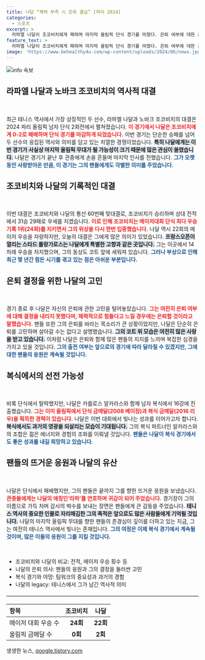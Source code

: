 ```yaml
---
title: 나달 “체력 부족 시 은퇴 결심” [파리 2024]
categories:
  - 스포츠
excerpt: >
  라파엘 나달이 조코비치에게 패하며 마지막 올림픽 단식 경기를 마쳤다. 은퇴 여부에 대한 관심이 집중되는 가운데, 그의 복식 경기는 순항 중이다. 팬들의 열렬한 응원 속에서 테니스 역사의 한 장을 장식한 나달의 여정이 주목받고 있다.
feature_text: >
  라파엘 나달이 조코비치에게 패하며 마지막 올림픽 단식 경기를 마쳤다. 은퇴 여부에 대한 관심이 집중되는 가운데, 그의 복식 경기는 순항 중이다. 팬들의 열렬한 응원 속에서 테니스 역사의 한 장을 장식한 나달의 여정이 주목받고 있다.
image: 'https://www.behealthy4u.com/wp-content/uploads/2024/06/news.jpg'
---
```


<p><img src="https://www.behealthy4u.com/wp-content/uploads/2024/06/news.jpg" alt="info 속보" /></p>

<h2 data-ke-size="size26">라파엘 나달과 노바크 조코비치의 역사적 대결</h2>

<p data-ke-size="size16">&nbsp;</p>

<p>최근 테니스 역사에서 가장 상징적인 두 선수, 라파엘 나달과 노바크 조코비치의 대결은 2024 파리 올림픽 남자 단식 2회전에서 펼쳐졌습니다. <b><span style="color: #ee2323;">이 경기에서 나달은 조코비치에게 0-2로 패배하며 단식 경기를 마감하게 되었습니다.</span></b> 이번 경기는 단순한 승패를 넘어 두 선수의 응집된 역사와 의미를 담고 있는 치열한 경쟁이었습니다. <b><span style="background-color: #21538527;">특히 나달에게는 이번 경기가 사실상 마지막 올림픽 무대가 될 가능성이 크기 때문에 많은 관심이 쏠렸습니다.</span></b> 나달은 경기가 끝난 후 관중에게 손을 흔들며 마지막 인사를 전했습니다. <b><span style="color: #1a5490;">그가 오랫동안 사랑받아온 만큼, 이 경기는 그의 팬들에게도 각별한 의미를 주었습니다.</span></b></p>

<h2 data-ke-size="size26">조코비치와 나달의 기록적인 대결</h2>

<p data-ke-size="size16">&nbsp;</p>

<p>이번 대결은 조코비치와 나달의 통산 60번째 맞대결로, 조코비치가 승리하며 상대 전적에서 31승 29패로 우세를 지켰습니다. <b><span style="color: #ee2323;">이로 인해 조코비치는 메이저대회 단식 최다 우승 기록 1위(24회)를 지키면서 그의 위상을 다시 한번 입증했습니다.</span></b> 나달 역시 22회의 메이저 우승을 자랑하지만, 오늘의 대결은 그에게 많은 의미가 있었습니다. <b><span style="background-color: #21538527;">프랑스오픈이 열리는 스타드 롤랑가로스는 나달에게 특별한 고향과 같은 곳입니다.</span></b> 그는 이곳에서 14차례 우승을 차지했으며, 그의 동상도 코트 앞에 세워져 있습니다. <b><span style="color: #1a5490;">그러나 부상으로 인해 최근 몇 년간 힘든 시기를 겪고 있는 점은 아쉬운 부분입니다.</span></b></p>

<h2 data-ke-size="size26">은퇴 결정을 위한 나달의 고민</h2>

<p data-ke-size="size16">&nbsp;</p>

<p>경기 종료 후 나달은 자신의 은퇴에 관한 고민을 털어놓았습니다. <b><span style="color: #ee2323;">그는 여전히 은퇴 여부에 대해 결정을 내리지 못했다며, 체력적으로 힘들다고 느낄 경우에는 은퇴할 것이라고 말했습니다.</span></b> 팬들 또한 그의 은퇴를 바라는 목소리가 큰 상황이었지만, 나달은 단순히 은퇴를 고민하며 살아갈 수는 없다고 설명했습니다. <b><span style="background-color: #21538527;">그의 코트 위 모습은 여전히 많은 사랑을 받고 있습니다.</span></b> 이처럼 나달은 은퇴와 함께 많은 팬들의 지지를 느끼며 복잡한 심경을 가지고 있을 것입니다. <b><span style="color: #1a5490;">그의 출전 여부는 앞으로의 경기에 따라 달라질 수 있겠지만, 그에 대한 팬들의 응원은 계속될 것입니다.</span></b></p>

<h2 data-ke-size="size26">복식에서의 선전 가능성</h2>

<p data-ke-size="size16">&nbsp;</p>

<p>비록 단식에서 탈락했지만, 나달은 카를로스 알카라스와 함께 남자 복식에서 16강에 진출했습니다. <b><span style="color: #ee2323;">그는 이미 올림픽에서 단식 금메달(2008 베이징)과 복식 금메달(2016 리우)을 획득한 경력이 있습니다.</span></b> 나달은 이번 대회에서 빛나는 성과를 이어가고자 합니다. <b><span style="background-color: #21538527;">복식에서도 과거의 영광을 되살리는 모습이 기대됩니다.</span></b> 그의 복식 파트너인 알카라스와의 조합은 젊은 에너지와 경험의 조화를 이뤄낼 것입니다. <b><span style="color: #1a5490;">팬들은 나달이 복식 경기에서도 좋은 성과를 내길 희망하고 있습니다.</span></b></p>

<h2 data-ke-size="size26">팬들의 뜨거운 응원과 나달의 유산</h2>

<p data-ke-size="size16">&nbsp;</p>

<p>나달은 단식에서 패배했지만, 그의 팬들은 끝까지 그를 향한 뜨거운 응원을 보냈습니다. <b><span style="color: #ee2323;">관중들에게는 나달의 애칭인‘라파’를 연호하며 귀감이 되어 주었습니다.</span></b> 경기장이 그의 이름으로 가득 차며 감사의 박수를 보내는 장면은 팬들에게 큰 감동을 주었습니다. <b><span style="background-color: #21538527;">테니스 역사의 중요한 인물로 자리매김한 그의 족적은 앞으로도 많은 사람들에게 기억될 것입니다.</span></b> 나달의 마지막 올림픽 무대를 향한 팬들의 존경심이 깊이를 더하고 있는 지금, 그는 여전히 테니스 역사에서 빛나는 존재입니다. <b><span style="color: #1a5490;">그의 여정은 이제 복식 경기에서 계속될 것이며, 많은 이들의 응원이 그를 지킬 것입니다.</span></b></p>

<p data-ke-size="size16">&nbsp;</p>

<ul>
    <li>조코비치와 나달의 비교: 전적, 메이저 우승 횟수 등</li>
    <li>나달의 은퇴 의사: 팬들의 응원과 그의 결정을 둘러싼 고민</li>
    <li>복식 경기와 야망: 팀워크의 중요성과 과거의 경험</li>
    <li>나달의 legacy: 테니스에서 그가 남긴 역사적 의미</li>
</ul>

<hr style="height: 1px; border: 0; border-top: 1px solid #ccc; margin: 20px 0;">

<table>
    <thead>
        <tr>
            <th style="text-align: left;">항목</th>
            <th style="text-align: center; height: 17px;"><b>조코비치</b></th>
            <th style="text-align: center; height: 17px;"><b>나달</b></th>
        </tr>
    </thead>
    <tbody>
        <tr>
            <td style="text-align: left;">메이저 대회 우승 수</td>
            <td style="text-align: center; height: 17px;"><b>24회</b></td>
            <td style="text-align: center; height: 17px;"><b>22회</b></td>
        </tr>
        <tr>
            <td style="text-align: left;">올림픽 금메달 수</td>
            <td style="text-align: center; height: 17px;"><b>0회</b></td>
            <td style="text-align: center; height: 17px;"><b>2회</b></td>
        </tr>
    </tbody>
</table>
생생한 뉴스, <a href="https://qoogle.tistory.com" rel="dofollow">qoogle.tistory.com</a>



